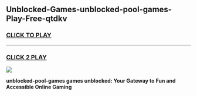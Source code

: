 
## Unblocked-Games-unblocked-pool-games-Play-Free-qtdkv
<h3>
<a href="https://premium76.site?title=unblocked-pool-games&ref=10A">CLICK TO PLAY</a></h3>
<hr>

<h3>
<a href="https://premium76.site?title=unblocked-pool-games&ref=10A">CLICK 2 PLAY</a>
  
</h3>

<a href="https://premium76.site?title=unblocked-pool-games&ref=10A"><img src="https://clearcache.store/games.png"></a>


**unblocked-pool-games games unblocked: Your Gateway to Fun and Accessible Online Gaming**
